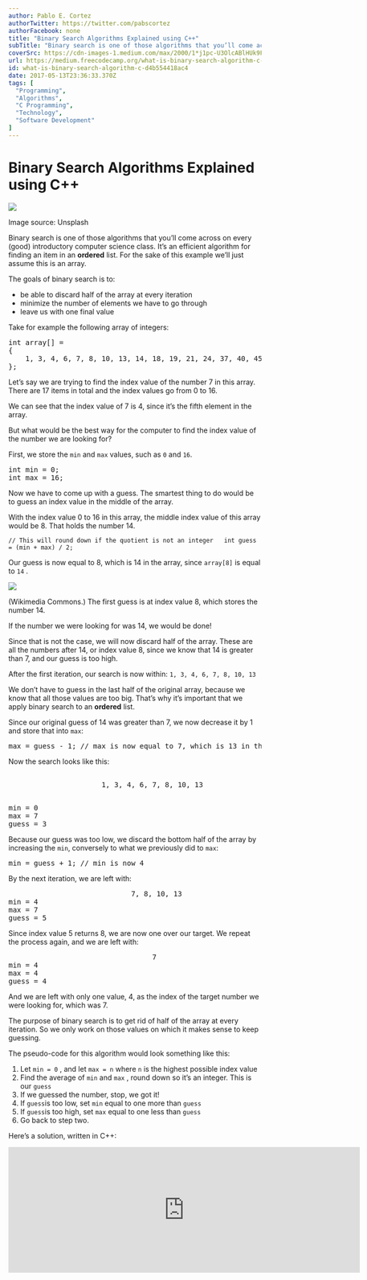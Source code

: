 ```yaml
---
author: Pablo E. Cortez
authorTwitter: https://twitter.com/pabscortez
authorFacebook: none
title: "Binary Search Algorithms Explained using C++"
subTitle: "Binary search is one of those algorithms that you’ll come across on every (good) introductory computer science class. It’s an efficient a..."
coverSrc: https://cdn-images-1.medium.com/max/2000/1*j1pc-U3OlcABlHUk9FAB0w.jpeg
url: https://medium.freecodecamp.org/what-is-binary-search-algorithm-c-d4b554418ac4
id: what-is-binary-search-algorithm-c-d4b554418ac4
date: 2017-05-13T23:36:33.370Z
tags: [
  "Programming",
  "Algorithms",
  "C Programming",
  "Technology",
  "Software Development"
]
---
```

# Binary Search Algorithms Explained using C++







![](https://cdn-images-1.medium.com/max/2000/1*j1pc-U3OlcABlHUk9FAB0w.jpeg)

Image source: Unsplash







Binary search is one of those algorithms that you’ll come across on every (good) introductory computer science class. It’s an efficient algorithm for finding an item in an **ordered** list. For the sake of this example we’ll just assume this is an array.

The goals of binary search is to:

*   be able to discard half of the array at every iteration
*   minimize the number of elements we have to go through
*   leave us with one final value

Take for example the following array of integers:

<pre name="a647" id="a647" class="graf graf--pre graf-after--p">int array[] =   
{   
    1, 3, 4, 6, 7, 8, 10, 13, 14, 18, 19, 21, 24, 37, 40, 45, 71   
};</pre>

Let’s say we are trying to find the index value of the number 7 in this array. There are 17 items in total and the index values go from 0 to 16.

We can see that the index value of 7 is 4, since it’s the fifth element in the array.

But what would be the best way for the computer to find the index value of the number we are looking for?

First, we store the `min` and `max` values, such as `0` and `16`.

<pre name="2f1c" id="2f1c" class="graf graf--pre graf-after--p">int min = 0;  
int max = 16;</pre>

Now we have to come up with a guess. The smartest thing to do would be to guess an index value in the middle of the array.

With the index value 0 to 16 in this array, the middle index value of this array would be 8\. That holds the number 14.

`// This will round down if the quotient is not an integer  
int guess = (min + max) / 2;`

Our guess is now equal to 8, which is 14 in the array, since `array[8]` is equal to `14` .



![](https://cdn-images-1.medium.com/max/1600/1*8cG_3FmI_F0LXrZVuwvN9g.png)

(Wikimedia Commons.) The first guess is at index value 8, which stores the number 14.



If the number we were looking for was 14, we would be done!

Since that is not the case, we will now discard half of the array. These are all the numbers after 14, or index value 8, since we know that 14 is greater than 7, and our guess is too high.

After the first iteration, our search is now within: `1, 3, 4, 6, 7, 8, 10, 13`

We don’t have to guess in the last half of the original array, because we know that all those values are too big. That’s why it’s important that we apply binary search to an **ordered** list.

Since our original guess of 14 was greater than 7, we now decrease it by 1 and store that into `max`:

<pre name="aa96" id="aa96" class="graf graf--pre graf-after--p">max = guess - 1; // max is now equal to 7, which is 13 in the array</pre>

Now the search looks like this:

<pre name="f20c" id="f20c" class="graf graf--pre graf-after--p">  
                      1, 3, 4, 6, 7, 8, 10, 13  

</pre>

<pre name="2a78" id="2a78" class="graf graf--pre graf-after--pre">min = 0  
max = 7  
guess = 3 </pre>

Because our guess was too low, we discard the bottom half of the array by increasing the `min`, conversely to what we previously did to `max`:

<pre name="6919" id="6919" class="graf graf--pre graf-after--p">min = guess + 1; // min is now 4</pre>

By the next iteration, we are left with:

<pre name="171d" id="171d" class="graf graf--pre graf-after--p">                             7, 8, 10, 13  
min = 4  
max = 7  
guess = 5</pre>

Since index value 5 returns 8, we are now one over our target. We repeat the process again, and we are left with:

<pre name="99c6" id="99c6" class="graf graf--pre graf-after--p">                                  7  
min = 4  
max = 4  
guess = 4</pre>

And we are left with only one value, 4, as the index of the target number we were looking for, which was 7.

The purpose of binary search is to get rid of half of the array at every iteration. So we only work on those values on which it makes sense to keep guessing.

The pseudo-code for this algorithm would look something like this:

1.  Let `min = 0` , and let `max = n` where `n` is the highest possible index value
2.  Find the average of `min` and `max` , round down so it’s an integer. This is our `guess`
3.  If we guessed the number, stop, we got it!
4.  If `guess`is too low, set `min` equal to one more than `guess`
5.  If `guess`is too high, set `max` equal to one less than `guess`
6.  Go back to step two.

Here’s a solution, written in C++:





<iframe width="700" height="250" src="https://medium.freecodecamp.org/media/a01ba9f368ab0e974a4a65a3511ab581?postId=d4b554418ac4" data-media-id="a01ba9f368ab0e974a4a65a3511ab581" data-thumbnail="https://i.embed.ly/1/image?url=https%3A%2F%2Favatars0.githubusercontent.com%2Fu%2F9813882%3Fv%3D3%26s%3D400&amp;key=4fce0568f2ce49e8b54624ef71a8a5bd" allowfullscreen="" frameborder="0"></iframe>












